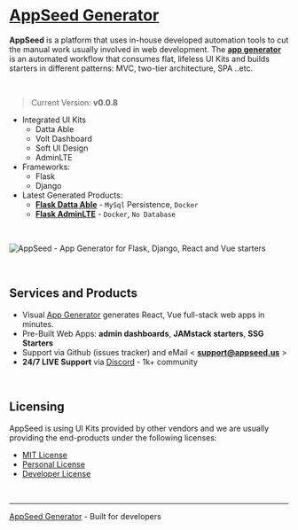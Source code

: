# [AppSeed Generator](https://appseed.us/generator/)

**AppSeed** is a platform that uses in-house developed automation tools to cut the manual work usually involved in web development. The **[app generator](https://appseed.us/generator/)** is an automated workflow that consumes flat, lifeless UI Kits and builds starters in different patterns: MVC, two-tier architecture, SPA ..etc. 

<br />

> Current Version: **v0.0.8**

- Integrated UI Kits
  - Datta Able
  - Volt Dashboard
  - Soft UI Design
  - AdminLTE 
- Frameworks:
  - Flask 
  - Django
- Latest Generated Products:
  - **[Flask Datta Able](https://github.com/appseed-projects/b830e9ba-c70d-4514-b01c-3b09e5533e95)** - `MySql` Persistence, `Docker`
  - **[Flask AdminLTE](https://github.com/appseed-projects/df983459-ae8e-424b-b04b-30f9af8f597a)** - `Docker`, `No Database`  

<br />

![AppSeed - App Generator for Flask, Django, React and Vue starters](https://user-images.githubusercontent.com/51070104/167167545-cdb674ca-4f69-4abb-a721-3b6da72669c8.png)

<br />

## Services and Products

- Visual [App Generator](https://appseed.us/generator/) generates React, Vue full-stack web apps in minutes.
- Pre-Built Web Apps: **admin dashboards**, **JAMstack starters**, **SSG Starters**
- Support via Github (issues tracker) and eMail < **support@appseed.us** >
- **24/7 LIVE Support** via [Discord](https://discord.gg/fZC6hup) - 1k+ community

<br />

## Licensing 

AppSeed is using UI Kits provided by other vendors and we are usually providing the end-products under the following licenses: 

- [MIT License](https://github.com/app-generator/license-mit)
- [Personal License](https://github.com/app-generator/license-personal)
- [Developer License](https://github.com/app-generator/license-developer)

<br />

---
[AppSeed Generator](https://appseed.us/generator/) - Built for developers 
